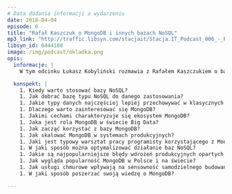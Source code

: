 ```yaml
---
# Data dodania informacji o wydarzeniu
date: 2018-04-04
episode: 6
title: "Rafał Kaszczuk o MongoDB i innych bazach NoSQL"
mp3_link: "http://traffic.libsyn.com/stacjait/Stacja.IT_Podcast_006_-_Rafal_Kaszczuk_o_MongoDB_i_innych_bazach_NoSQL.mp3"
libsyn_id: 6444108
image: /img/podcast/okladka.png
opis:
  informacje: |
    W tym odcinku Łukasz Kobyliński rozmawia z Rafałem Kaszczukiem o bazach NoSQL, o ich zastosowaniach, różnicach w stosunku do klasycznych baz danych, wadach, zaletach i związku z przetwarzaniem dużych danych. 

  konspekt: |
    1. Kiedy warto stosować bazy NoSQL?
    1. Jak dobrać bazę typu NoSQL do danego zastosowania?
    1. Jakie typy danych najczęściej lepiej przechowywać w klasycznych bazach danych?
    1. Dlaczego warto zainteresować się MongoDB?
    1. Jakimi cechami charakteryzuje się ekosystem MongoDB?
    1. Jaka jest rola MongoDB w świecie Big Data?
    1. Jak zacząć korzystać z bazy MongoDB?
    1. Jak skalować MongoDB w systemach produkcyjnych?
    1. Jaki jest typowy warsztat pracy programisty korzystającego z MongoDB?
    1. W jaki sposób można optymalizować działanie baz NoSQL?
    1. Jakie są najpopularniejsze błędy wdrożeń produkcyjnych opartych o MongoDB?
    1. Jak wygląda popularność MongoDB w Polsce i na świecie?
    1. Jak usługi chmurowe wpływają na sensowność samodzielnego budowania infrastruktury?
    1. W jaki sposób poszerzać swoją wiedzę o MongoDB?

---
```

